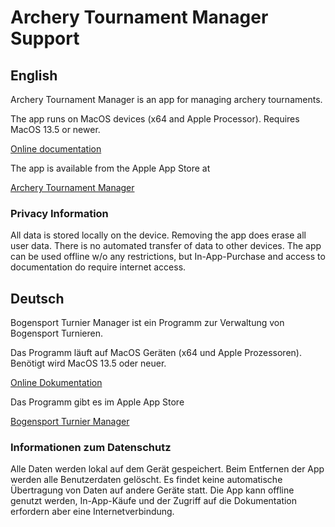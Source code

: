 # Archery Tournament Manager Support

## English
Archery Tournament Manager is an app for managing archery tournaments.

The app runs on MacOS devices (x64 and Apple Processor). Requires MacOS 13.5 or newer.

[Online documentation](https://github.com/dsasp/ArcheryTournamentManagerSupport/wiki/Documentation%E2%80%90English)

The app is available from the Apple App Store at 

[Archery Tournament Manager](https://apps.apple.com/us/app/archery-tournament-manager/id6741187426?mt=12)

### Privacy Information

All data is stored locally on the device. Removing the app does erase all user data. There is no automated transfer of data to other devices. The app can be used offline w/o any restrictions, but In-App-Purchase and access to documentation do require internet access.



## Deutsch
Bogensport Turnier Manager ist ein Programm zur Verwaltung von Bogensport Turnieren. 

Das Programm läuft auf MacOS Geräten (x64 und Apple Prozessoren). Benötigt wird MacOS 13.5 oder neuer.

[Online Dokumentation](https://github.com/dsasp/ArcheryTournamentManagerSupport/wiki/Dokumentation%E2%80%90Deutsch)

Das Programm gibt es im Apple App Store

[Bogensport Turnier Manager](https://apps.apple.com/de/app/bogensport-turnier-manager/id6741187426?mt=12)



### Informationen zum Datenschutz

Alle Daten werden lokal auf dem Gerät gespeichert. Beim Entfernen der App werden alle Benutzerdaten gelöscht. Es findet keine automatische Übertragung von Daten auf andere Geräte statt. Die App kann offline genutzt werden, In-App-Käufe und der Zugriff auf die Dokumentation erfordern aber eine Internetverbindung.
